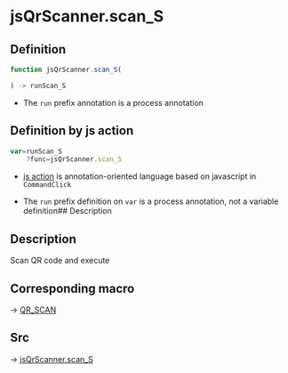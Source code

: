 # jsQrScanner.scan_S

## Definition

```js.js
function jsQrScanner.scan_S(

) -> runScan_S
```

- The `run` prefix annotation is a process annotation
## Definition by js action

```js.js
var=runScan_S
	?func=jsQrScanner.scan_S

```

- [js action](#) is annotation-oriented language based on javascript in `CommandClick`

- The `run` prefix definition on `var` is a process annotation, not a variable definition## Description

## Description

Scan QR code and execute

## Corresponding macro

-> [QR_SCAN](https://github.com/puutaro/CommandClick/blob/master/md/developer/js_action/js_action_macro_for_toolbar.md#qr_scan)



## Src

-> [jsQrScanner.scan_S](https://github.com/puutaro/CommandClick/blob/master/app/src/main/java/com/puutaro/commandclick/fragment_lib/terminal_fragment/js_interface/toolbar/JsQrScanner.kt#L19)


